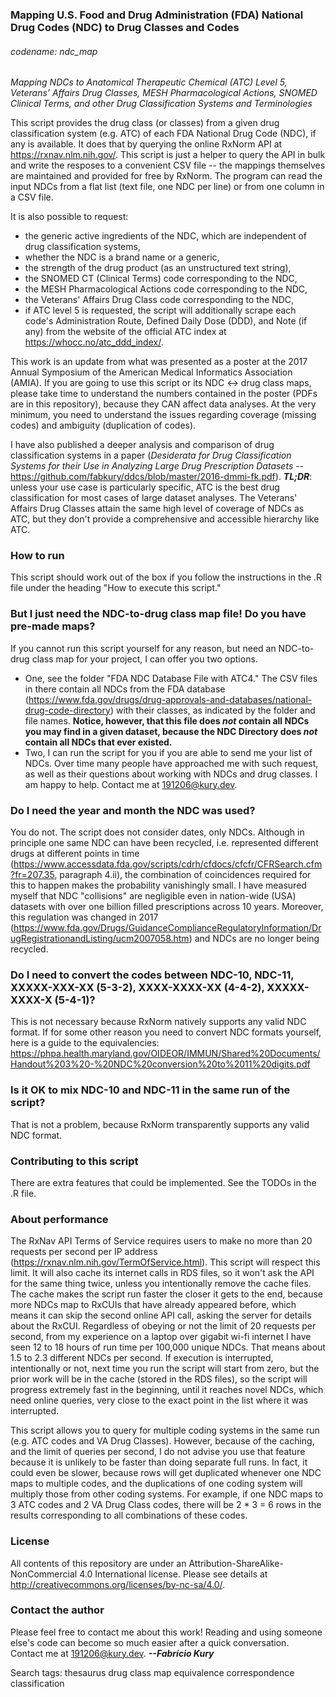 ### Mapping U.S. Food and Drug Administration (FDA) National Drug Codes (NDC) to Drug Classes and Codes  
###### codename: ndc_map
*_Mapping NDCs to Anatomical Therapeutic Chemical (ATC) Level 5, Veterans' Affairs Drug Classes, MESH Pharmacological Actions, SNOMED Clinical Terms, and other Drug Classification Systems and Terminologies_*
  
This script provides the drug class (or classes) from a given drug classification system (e.g. ATC) of each FDA National Drug Code (NDC), if any is available. It does that by querying the online RxNorm API at https://rxnav.nlm.nih.gov/. This script is just a helper to query the API in bulk and write the resposes to a convenient CSV file -- the mappings themselves are maintained and provided for free by RxNorm. The program can read the input NDCs from a flat list (text file, one NDC per line) or from one column in a CSV file.  
    
It is also possible to request:  
- the generic active ingredients of the NDC, which are independent of drug classification systems,  
- whether the NDC is a brand name or a generic,  
- the strength of the drug product (as an unstructured text string),  
- the SNOMED CT (Clinical Terms) code corresponding to the NDC,  
- the MESH Pharmacological Actions code corresponding to the NDC,  
- the Veterans' Affairs Drug Class code corresponding to the NDC,  
- if ATC level 5 is requested, the script will additionally scrape each code's Administration Route, Defined Daily Dose (DDD), and Note (if any) from the website of the official ATC index at https://whocc.no/atc_ddd_index/.  
  
This work is an update from what was presented as a poster at the 2017 Annual Symposium of the American Medical Informatics Association (AMIA). If you are going to use this script or its NDC <-> drug class maps, please take time to understand the numbers contained in the poster (PDFs are in this repository), because they CAN affect data analyses. At the very minimum, you need to understand the issues regarding coverage (missing codes) and ambiguity (duplication of codes).  
  
I have also published a deeper analysis and comparison of drug classification systems in a paper (_Desiderata for Drug Classification Systems for their Use in Analyzing Large Drug Prescription Datasets_ -- https://github.com/fabkury/ddcs/blob/master/2016-dmmi-fk.pdf). **_TL;DR_**: unless your use case is particularly specific, ATC is the best drug classification for most cases of large dataset analyses. The Veterans' Affairs Drug Classes attain the same high level of coverage of NDCs as ATC, but they don't provide a comprehensive and accessible hierarchy like ATC.  
  
### How to run
This script should work out of the box if you follow the instructions in the .R  file under the heading "How to execute this script."   
  
### But I just need the NDC-to-drug class map file! Do you have pre-made maps?
If you cannot run this script yourself for any reason, but need an NDC-to-drug class map for your project, I can offer you two options.  
 - One, see the folder "FDA NDC Database File with ATC4." The CSV files in there contain all NDCs from the FDA database (https://www.fda.gov/drugs/drug-approvals-and-databases/national-drug-code-directory) with their classes, as indicated by the folder and file names. **Notice, however, that this file does *not* contain all NDCs you may find in a given dataset, because the NDC Directory does _not_ contain all NDCs that ever existed.**  
 - Two, I can run the script for you if you are able to send me your list of NDCs. Over time many people have approached me with such request, as well as their questions about working with NDCs and drug classes. I am happy to help. Contact me at 191206@kury.dev.  
  
### Do I need the year and month the NDC was used?  
You do not. The script does not consider dates, only NDCs. Although in principle one same NDC can have been recycled, i.e. represented different drugs at different points in time (https://www.accessdata.fda.gov/scripts/cdrh/cfdocs/cfcfr/CFRSearch.cfm?fr=207.35, paragraph 4.ii), the combination of coincidences required for this to happen makes the probability vanishingly small. I have measured myself that NDC "collisions" are negligible even in nation-wide (USA) datasets with over one billion filled prescriptions across 10 years. Moreover, this regulation was changed in 2017 (https://www.fda.gov/Drugs/GuidanceComplianceRegulatoryInformation/DrugRegistrationandListing/ucm2007058.htm) and NDCs are no longer being recycled.  
  
### Do I need to convert the codes between NDC-10, NDC-11, XXXXX-XXX-XX (5-3-2), XXXX-XXXX-XX (4-4-2), XXXXX-XXXX-X (5-4-1)?
This is not necessary because RxNorm natively supports any valid NDC format. If for some other reason you need to convert NDC formats yourself, here is a guide to the equivalencies: https://phpa.health.maryland.gov/OIDEOR/IMMUN/Shared%20Documents/Handout%203%20-%20NDC%20conversion%20to%2011%20digits.pdf  

### Is it OK to mix NDC-10 and NDC-11 in the same run of the script?
That is not a problem, because RxNorm transparently supports any valid NDC format.    
  
  
### Contributing to this script
There are extra features that could be implemented. See the TODOs in the .R file.  
  
### About performance
The RxNav API Terms of Service requires users to make no more than 20 requests per second per IP address (https://rxnav.nlm.nih.gov/TermOfService.html). This script will respect this limit. It will also cache its internet calls in RDS files, so it won't ask the API for the same thing twice, unless you intentionally remove the cache files.  
The cache makes the script run faster the closer it gets to the end, because more NDCs map to RxCUIs that have already appeared before, which means it can skip the second online API call, asking the server for details about the RxCUI. Regardless of obeying or not the limit of 20 requests per second, from my experience on a laptop over gigabit wi-fi internet I have seen 12 to 18 hours of run time per 100,000 unique NDCs. That means about 1.5 to 2.3 different NDCs per second. If execution is interrupted, intentionally or not, next time you run the script will start from zero, but the prior work will be in the cache (stored in the RDS files), so the script will progress extremely fast in the beginning, until it reaches novel NDCs, which need online queries, very close to the exact point in the list where it was interrupted.     
  
This script allows you to query for multiple coding systems in the same run (e.g. ATC codes and VA Drug Classes). However, because of the caching, and the limit of queries per second, I do not advise you use that feature because it is unlikely to be faster than doing separate full runs. In fact, it could even be slower, because rows will get duplicated whenever one NDC maps to multiple codes, and the duplications of one coding system will multiply those from other coding systems. For example, if one NDC maps to 3 ATC codes and 2 VA Drug Class codes, there will be 2 * 3 = 6 rows in the results corresponding to all combinations of these codes.  
  
### License
All contents of this repository are under an Attribution-ShareAlike-NonCommercial 4.0 International license. Please see details at http://creativecommons.org/licenses/by-nc-sa/4.0/.  
  
### Contact the author
Please feel free to contact me about this work! Reading and using someone else's code can become so much easier after a quick conversation.  
Contact me at 191206@kury.dev. **_--Fabrício Kury_**  
  
Search tags: thesaurus drug class map equivalence correspondence classification
  
